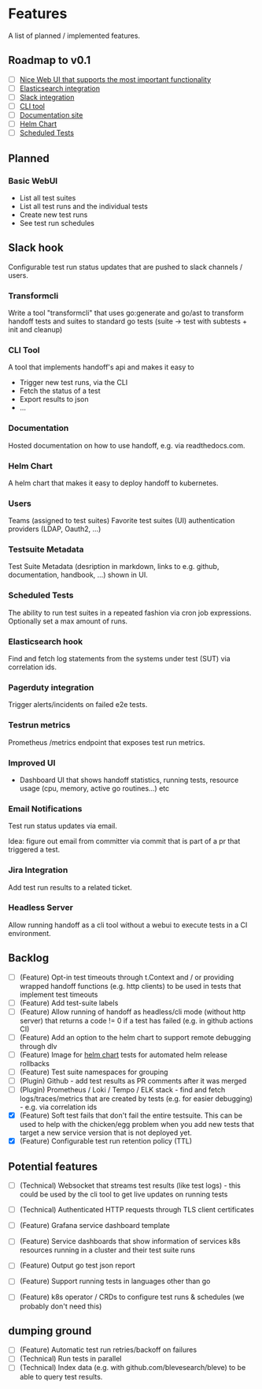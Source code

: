 # Features

A list of planned / implemented features.

## Roadmap to v0.1

- [ ] [Nice Web UI that supports the most important functionality](#basic-webui)
- [ ] [Elasticsearch integration](#elasticsearch-hook)
- [ ] [Slack integration](#slack-hook)
- [ ] [CLI tool](#cli-tool)
- [ ] [Documentation site](#documentation)
- [ ] [Helm Chart](#helm-chart)
- [ ] [Scheduled Tests](#scheduled-tests)

## Planned

### Basic WebUI

* List all test suites
* List all test runs and the individual tests
* Create new test runs
* See test run schedules

## Slack hook

Configurable test run status updates that are pushed to slack channels / users.

### Transformcli

Write a tool "transformcli" that uses go:generate and go/ast to transform handoff tests and suites to standard go tests (suite -> test with subtests + init and cleanup)

### CLI Tool

A tool that implements handoff's api and makes it easy to

* Trigger new test runs, via the CLI
* Fetch the status of a test
* Export results to json
* ...

### Documentation

Hosted documentation on how to use handoff, e.g. via readthedocs.com.

### Helm Chart

A helm chart that makes it easy to deploy handoff to kubernetes.

### Users

Teams (assigned to test suites)
Favorite test suites (UI)
authentication providers (LDAP, Oauth2, ...)

### Testsuite Metadata

Test Suite Metadata (desription in markdown, links to e.g. github, documentation, handbook, ...) shown in UI.

### Scheduled Tests

The ability to run test suites in a repeated fashion via cron job expressions. Optionally set a max amount of runs.

### Elasticsearch hook

Find and fetch log statements from the systems under test (SUT) via correlation ids.

### Pagerduty integration

Trigger alerts/incidents on failed e2e tests.

### Testrun metrics

Prometheus /metrics endpoint that exposes test run metrics.

### Improved UI

* Dashboard UI that shows handoff statistics, running tests, resource usage (cpu, memory, active go routines...) etc

### Email Notifications

Test run status updates via email.

Idea: figure out email from committer via commit that is part of a pr that triggered a test.

### Jira Integration

Add test run results to a related ticket.

### Headless Server

Allow running handoff as a cli tool without a webui to execute tests in a CI environment.

## Backlog

- [ ] (Feature) Opt-in test timeouts through t.Context and / or providing wrapped handoff functions (e.g. http clients) to be used in tests  that implement test timeouts
- [ ] (Feature) Add test-suite labels
- [ ] (Feature) Allow running of handoff as headless/cli mode (without http server) that returns a code != 0 if a test has failed (e.g. in github actions CI)
- [ ] (Feature) Add an option to the helm chart to support remote debugging through dlv
- [ ] (Feature) Image for [helm chart](https://helm.sh/docs/topics/chart_tests/) tests for automated helm release rollbacks
- [ ] (Feature) Test suite namespaces for grouping
- [ ] (Plugin) Github - add test results as PR comments after it was merged
- [ ] (Plugin) Prometheus / Loki / Tempo / ELK stack - find and fetch logs/traces/metrics that are created by tests (e.g. for easier debugging) - e.g. via correlation ids
- [x] (Feature) Soft test fails that don't fail the entire testsuite. This can be used to help with the chicken/egg problem when you add new tests that target a new service version that is not deployed yet.
- [x] (Feature) Configurable test run retention policy (TTL)

## Potential features

* [ ] (Technical) Websocket that streams test results (like test logs) - this could be used by the cli tool to get live updates on running tests
* [ ] (Technical) Authenticated HTTP requests through TLS client certificates
* [ ] (Feature) Grafana service dashboard template
* [ ] (Feature) Service dashboards that show information of services k8s resources running in a cluster and their test suite runs
* [ ] (Feature) Output go test json report
* [ ] (Feature) Support running tests in languages other than go
* [ ] (Feature) k8s operator / CRDs to configure test runs & schedules (we probably don't need this)


## dumping ground

- [ ] (Feature) Automatic test run retries/backoff on failures
- [ ] (Technical) Run tests in parallel
- [ ] (Technical) Index data (e.g. with github.com/blevesearch/bleve) to be able to query test results.
